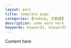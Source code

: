 ```yaml
---
layout: post
title: template page
categories: [hadoop, 大数据]
description: some word here
keywords: keyword1, keyword2
---
```


Content here